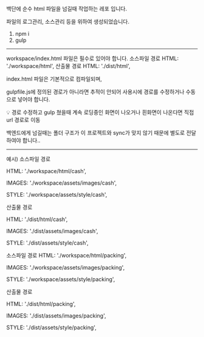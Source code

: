 # 

백단에 순수 html 파일을 넘길때 작업하는 레포 입니다.

파일의 로그관리, 소스관리 등을 위하여 생성되었습니다.

1. npm i
2. gulp

---

workspace/index.html 파일은 필수로 있어야 합니다. 소스파일 경로 HTML: './workspace/html', 산출물 경로 HTML: './dist/html',

index.html 파일은 기본적으로 컴파일되며,

gulpfile.js에 정의된 경로가 아니라면 추적이 안되어 사용시에 경로를 수정하거나 수동으로 넣어야 합니다. 

<aside>
💡 경로 수정하고 gulp 쳤을때 계속 로딩중인 화면이 나오거나 흰화면이 나온다면 직접 url 경로로 이동

</aside>

백엔드에게 넘길때는 폴더 구조가 이 프로젝트와 sync가 맞지 않기 때문에 별도로 전달하여야 합니다..

---

예시) 소스파일 경로

HTML: './workspace/html/cash',

IMAGES: './workspace/assets/images/cash',

STYLE: './workspace/assets/style/cash',

산출물 경로

HTML: './dist/html/cash',

IMAGES: './dist/assets/images/cash',

STYLE: './dist/assets/style/cash',

소스파일 경로 HTML: './workspace/html/packing',

IMAGES: './workspace/assets/images/packing',

STYLE: './workspace/assets/style/packing',

산출물 경로

HTML: './dist/html/packing',

IMAGES: './dist/assets/images/packing',

STYLE: './dist/assets/style/packing',
